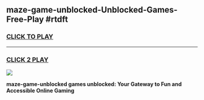 
## maze-game-unblocked-Unblocked-Games-Free-Play #rtdft
<h3>
<a href="https://us.freeplayer.one?title=maze-game-unblocked&ref=9M">CLICK TO PLAY</a></h3>
<hr>

<h3>
<a href="https://us.freeplayer.one?title=maze-game-unblocked&ref=9M">CLICK 2 PLAY</a>
  
</h3>

<a href="https://us.freeplayer.one?title=maze-game-unblocked&ref=9M"><img src="https://clearcache.store/games.png"></a>


**maze-game-unblocked games unblocked: Your Gateway to Fun and Accessible Online Gaming**
